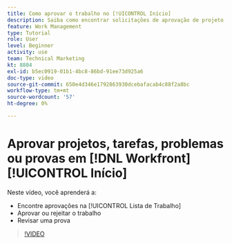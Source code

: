 ```yaml
---
title: Como aprovar o trabalho no [!UICONTROL Início]
description: Saiba como encontrar solicitações de aprovação de projeto, tarefa, problema e prova no [!UICONTROL Lista de Trabalho], em seguida, aprove ou rejeite o trabalho em [!DNL  Workfront].
feature: Work Management
type: Tutorial
role: User
level: Beginner
activity: use
team: Technical Marketing
kt: 8804
exl-id: b5ec0919-01b1-4bc8-86bd-91ee73d925a6
doc-type: video
source-git-commit: 650e4d346e1792863930dcebafacab4c88f2a8bc
workflow-type: tm+mt
source-wordcount: '57'
ht-degree: 0%

---
```


# Aprovar projetos, tarefas, problemas ou provas em [!DNL Workfront] [!UICONTROL Início]

Neste vídeo, você aprenderá a:

* Encontre aprovações na [!UICONTROL Lista de Trabalho]
* Aprovar ou rejeitar o trabalho
* Revisar uma prova

>[!VIDEO](https://video.tv.adobe.com/v/335105/?quality=12&learn=on)

<!---
learn more URLs
--->
